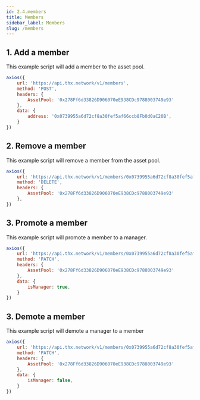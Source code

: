 ```yaml
---
id: 2.4.members
title: Members
sidebar_label: Members
slug: /members
---
```


## 1. Add a member

This example script will add a member to the asset pool.

```javascript
axios({
    url: 'https://api.thx.network/v1/members',
    method: 'POST',
    headers: {
        AssetPool: '0x278Ff6d33826D906070eE938CDc9788003749e93'
    },
    data: {
        address: '0x0739955a6d72cf8a30fef5af66ccb8Fb0d0aC20B',
    }
})
```

## 2. Remove a member

This example script will remove a member from the asset pool.

```javascript
axios({
    url: 'https://api.thx.network/v1/members/0x0739955a6d72cf8a30fef5af66ccb8Fb0d0aC20B',
    method: 'DELETE',
    headers: {
        AssetPool: '0x278Ff6d33826D906070eE938CDc9788003749e93'
    },
})
```

## 3. Promote a member

This example script will promote a member to a manager.

```javascript
axios({
    url: 'https://api.thx.network/v1/members/0x0739955a6d72cf8a30fef5af66ccb8Fb0d0aC20B',
    method: 'PATCH',
    headers: {
        AssetPool: '0x278Ff6d33826D906070eE938CDc9788003749e93'
    },
    data: {
        isManager: true,
    }
})
```

## 3. Demote a member

This example script will demote a manager to a member

```javascript
axios({
    url: 'https://api.thx.network/v1/members/0x0739955a6d72cf8a30fef5af66ccb8Fb0d0aC20B',
    method: 'PATCH',
    headers: {
        AssetPool: '0x278Ff6d33826D906070eE938CDc9788003749e93'
    },
    data: {
        isManager: false,
    }
})
```
